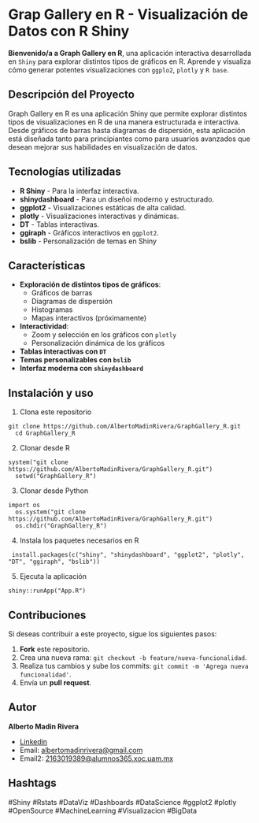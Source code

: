 # Grap Gallery en R - Visualización de Datos con R Shiny

**Bienvenido/a a Graph Gallery en R**, una aplicación interactiva desarrollada en `Shiny` para explorar distintos tipos de gráficos en R. Aprende y visualiza cómo generar potentes visualizaciones con `ggplo2`, `plotly` y `R base`.

## Descripción del Proyecto

Graph Gallery en R es una aplicación Shiny que permite explorar distintos tipos de visualizaciones en R de una manera estructurada e interactiva. Desde gráficos de barras hasta diagramas de dispersión, esta aplicación está diseñada tanto para principiantes como para usuarios avanzados que desean mejorar sus habilidades en visualización de datos.

## Tecnologías utilizadas
* **R Shiny** - Para la interfaz interactiva.
* **shinydashboard** - Para un diseñoi moderno y estructurado.
* **ggplot2** - Visualizaciones estáticas de alta calidad.
*  **plotly** - Visualizaciones interactivas y dinámicas.
*   **DT** - Tablas interactivas.
*   **ggiraph** - Gráficos interactivos en `ggplot2`.
*   **bslib** - Personalización de temas en Shiny

## Características
* **Exploración de distintos tipos de gráficos**:
    * Gráficos de barras
    * Diagramas de dispersión
    * Histogramas
    * Mapas interactivos (próximamente)
* **Interactividad**:
    * Zoom y selección en los gráficos con `plotly`
    * Personalización dinámica de los gráficos
* **Tablas interactivas con `DT`**
* **Temas personalizables con `bslib`**
* **Interfaz moderna con `shinydashboard`**

## Instalación y uso
1. Clona este repositorio

```{cmd}
git clone https://github.com/AlbertoMadinRivera/GraphGallery_R.git
  cd GraphGallery_R
```

2. Clonar desde R
```{cmd}
system("git clone https://github.com/AlbertoMadinRivera/GraphGallery_R.git")
  setwd("GraphGallery_R")
```

3. Clonar desde Python
```{cmd}
import os
  os.system("git clone https://github.com/AlbertoMadinRivera/GraphGallery_R.git")
  os.chdir("GraphGallery_R")
```

4. Instala los paquetes necesarios en R
```{cmd}
 install.packages(c("shiny", "shinydashboard", "ggplot2", "plotly", "DT", "ggiraph", "bslib"))
```

5. Ejecuta la aplicación
```{cmd}
shiny::runApp("App.R")
```

## Contribuciones
Si deseas contribuir a este proyecto, sigue los siguientes pasos:
1. **Fork** este repositorio.
2. Crea una nueva rama: `git checkout -b feature/nueva-funcionalidad`.
3. Realiza tus cambios y sube los commits: `git commit -m 'Agrega nueva funcionalidad'`.
4. Envía un **pull request**.

## Autor
**Alberto Madin Rivera**
* [Linkedin](https://www.linkedin.com/in/alberto-madin-rivera-3a1b38223/)
* Email: albertomadinrivera@gmail.com
* Email2: 2163019389@alumnos365.xoc.uam.mx


## Hashtags
#Shiny #Rstats #DataViz #Dashboards #DataScience #ggplot2 #plotly #OpenSource #MachineLearning #Visualizacion #BigData
